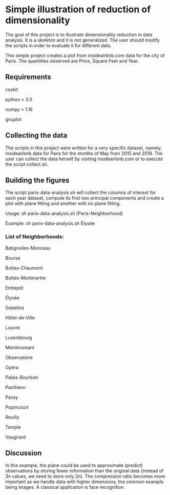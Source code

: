 # Simple illustration of reduction of dimensionality

The goal of this project is to illustrate dimensionality reduction in data analysis. It is a skeleton and it is not generalized. The user should modify the scripts in order to evaluate it for different data.

This simple project creates a plot from insideairbnb.com data for the city of Paris. The quantities observed are Price, Square Feet and Year.  

## Requirements

csvkit

python > 3.0

numpy > 1.16

gnuplot 

## Collecting the data

The scripts in this project were written for a very specific dataset, namely, insideairbnb data for Paris for the months of May from 2015 and 2018. The user can collect the data herself by visiting insideairbnb.com or to execute the script collect.sh.

## Building the figures

The script paris-data-analysis.sh will collect the columns of interest for each year dataset, compute its first two principal components and create a plot with plane fitting and another with no plane fitting.

Usage: sh paris-data-analysis.sh [Paris-Neighborhood]

Example: sh paris-data-analysis.sh Élysée

### List of Neighborhoods:

Batignolles-Monceau

Bourse

Buttes-Chaumont

Buttes-Montmartre

Entrepôt

Élysée

Gobelins

Hôtel-de-Ville

Louvre

Luxembourg

Ménilmontant

Observatoire

Opéra

Palais-Bourbon

Panthéon

Passy

Popincourt

Reuilly

Temple

Vaugirard


## Discussion

In this example, the plane could be used to approximate (predict) observations by storing fewer information than the original data (instead of 3n values, we need to store only 2n). The compression ratio becomes more important as we handle data with higher dimensions, the common example being images. A classical application is face recognition.
